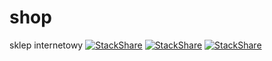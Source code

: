 # shop
sklep internetowy
[![StackShare](https://img.shields.io/badge/tech-stack-0690fa.svg?style=flat)](http://radius-it.eu)
[![StackShare](https://img.shields.io/badge/tech-stack-0690fa.svg?style=flat)](http://lang.radius-it.eu)
[![StackShare](https://img.shields.io/badge/tech-stack-0690fa.svg?style=flat)](http://forum.radius-it.eu)


